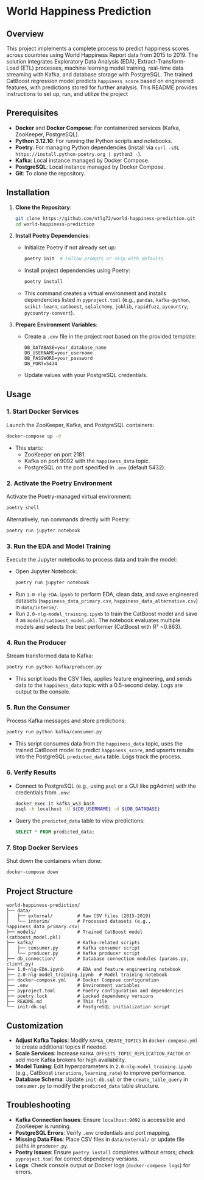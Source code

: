 # World Happiness Prediction 

## Overview

This project implements a complete process to predict happiness scores across countries using World Happiness Report data from 2015 to 2019. The solution integrates Exploratory Data Analysis (EDA), Extract-Transform-Load (ETL) processes, machine learning model training, real-time data streaming with Kafka, and database storage with PostgreSQL. The trained CatBoost regression model predicts `happiness_score` based on engineered features, with predictions stored for further analysis. This README provides instructions to set up, run, and utilize the project

## Prerequisites

- **Docker** and **Docker Compose**: For containerized services (Kafka, ZooKeeper, PostgreSQL).
- **Python 3.12.10**: For running the Python scripts and notebooks.
- **Poetry**: For managing Python dependencies (install via `curl -sSL https://install.python-poetry.org | python3 -`).
- **Kafka**: Local instance managed by Docker Compose.
- **PostgreSQL**: Local instance managed by Docker Compose.
- **Git**: To clone the repository.

## Installation

1. **Clone the Repository**:
   ```bash
   git clone https://github.com/ntlg72/world-happiness-prediction.git
   cd world-happiness-prediction
   ```

2. **Install Poetry Dependencies**:
   - Initialize Poetry if not already set up:
     ```bash
     poetry init  # Follow prompts or skip with defaults
     ```
   - Install project dependencies using Poetry:
     ```bash
     poetry install
     ```
   - This command creates a virtual environment and installs dependencies listed in `pyproject.toml` (e.g., `pandas`, `kafka-python`, `scikit-learn`, `catboost`, `sqlalchemy`, `joblib`, `rapidfuzz`, `pycountry`, `pycountry-convert`).

3. **Prepare Environment Variables**:
   - Create a `.env` file in the project root based on the provided template:
     ```
     DB_DATABASE=your_database_name
     DB_USERNAME=your_username
     DB_PASSWORD=your_password
     DB_PORT=5434
     ```
   - Update values with your PostgreSQL credentials.



## Usage

### 1. Start Docker Services
Launch the ZooKeeper, Kafka, and PostgreSQL containers:
```bash
docker-compose up -d
```
- This starts:
  - ZooKeeper on port 2181.
  - Kafka on port 9092 with the `happiness_data` topic.
  - PostgreSQL on the port specified in `.env` (default 5432).

### 2. Activate the Poetry Environment
Activate the Poetry-managed virtual environment:
```bash
poetry shell
```
Alternatively, run commands directly with Poetry:
```bash
poetry run jupyter notebook
```

### 3. Run the EDA and Model Training
Execute the Jupyter notebooks to process data and train the model:
- Open Jupyter Notebook:
  ```bash
  poetry run jupyter notebook
  ```
- Run `1.0-nlg-EDA.ipynb` to perform EDA, clean data, and save engineered datasets (`happiness_data_primary.csv`, `happiness_data_alternative.csv`) in `data/interim/`.
- Run `2.0-nlg-model_training.ipynb` to train the CatBoost model and save it as `models/catboost_model.pkl`. The notebook evaluates multiple models and selects the best performer (CatBoost with R² ~0.863).

### 4. Run the Producer
Stream transformed data to Kafka:
```bash
poetry run python kafka/producer.py
```
- This script loads the CSV files, applies feature engineering, and sends data to the `happiness_data` topic with a 0.5-second delay. Logs are output to the console.

### 5. Run the Consumer
Process Kafka messages and store predictions:
```bash
poetry run python kafka/consumer.py
```
- This script consumes data from the `happiness_data` topic, uses the trained CatBoost model to predict `happiness_score`, and upserts results into the PostgreSQL `predicted_data` table. Logs track the process.

### 6. Verify Results
- Connect to PostgreSQL (e.g., using `psql` or a GUI like pgAdmin) with the credentials from `.env`:
  ```bash
  docker exec it kafka_ws3 bash
  psql -h localhost -U ${DB_USERNAME} -d ${DB_DATABASE}
  ```
- Query the `predicted_data` table to view predictions:
  ```sql
  SELECT * FROM predicted_data;
  ```

### 7. Stop Docker Services
Shut down the containers when done:
```bash
docker-compose down
```

## Project Structure

```
world-happiness-prediction/
├── data/
│   ├── external/         # Raw CSV files (2015-2019)
│   └── interim/          # Processed datasets (e.g., happiness_data_primary.csv)
├── models/               # Trained CatBoost model (catboost_model.pkl)
├── kafka/                # Kafka-related scripts
│   ├── consumer.py       # Kafka consumer script
│   └── producer.py       # Kafka producer script
├── db_connection/        # Database connection modules (params.py, client.py)
├── 1.0-nlg-EDA.ipynb     # EDA and feature engineering notebook
├── 2.0-nlg-model_training.ipynb  # Model training notebook
├── docker-compose.yml    # Docker Compose configuration
├── .env                  # Environment variables
├── pyproject.toml        # Poetry configuration and dependencies
├── poetry.lock           # Locked dependency versions
├── README.md             # This file
└── init-db.sql           # PostgreSQL initialization script
```

## Customization

- **Adjust Kafka Topics**: Modify `KAFKA_CREATE_TOPICS` in `docker-compose.yml` to create additional topics if needed.
- **Scale Services**: Increase `KAFKA_OFFSETS_TOPIC_REPLICATION_FACTOR` or add more Kafka brokers for high availability.
- **Model Tuning**: Edit hyperparameters in `2.0-nlg-model_training.ipynb` (e.g., CatBoost `iterations`, `learning_rate`) to improve performance.
- **Database Schema**: Update `init-db.sql` or the `create_table_query` in `consumer.py` to modify the `predicted_data` table structure.

## Troubleshooting

- **Kafka Connection Issues**: Ensure `localhost:9092` is accessible and ZooKeeper is running.
- **PostgreSQL Errors**: Verify `.env` credentials and port mapping.
- **Missing Data Files**: Place CSV files in `data/external/` or update file paths in `producer.py`.
- **Poetry Issues**: Ensure `poetry install` completes without errors; check `pyproject.toml` for correct dependency versions.
- **Logs**: Check console output or Docker logs (`docker-compose logs`) for errors.

